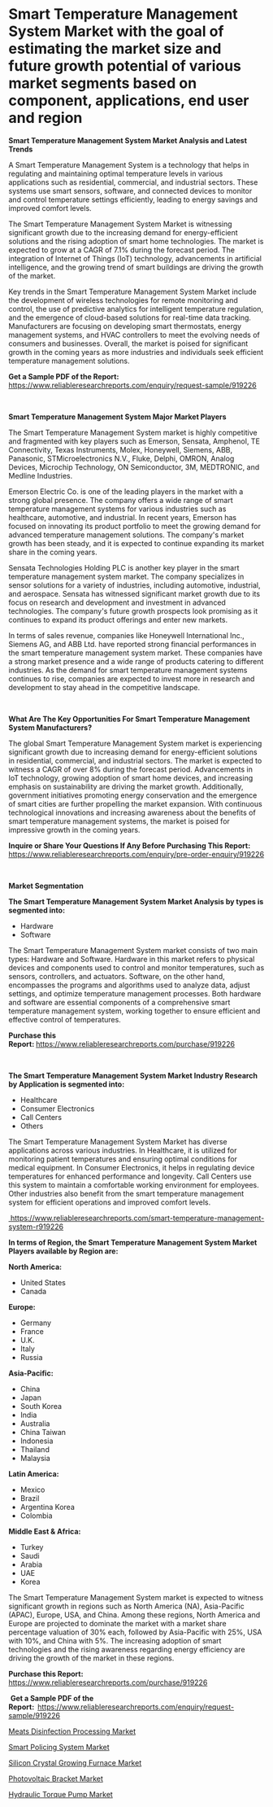 <p><h1>Smart Temperature Management System Market with the goal of estimating the market size and future growth potential of various market segments based on component, applications, end user and region</h1></p><p><strong>Smart Temperature Management System Market Analysis and Latest Trends</strong></p>
<p><p>A Smart Temperature Management System is a technology that helps in regulating and maintaining optimal temperature levels in various applications such as residential, commercial, and industrial sectors. These systems use smart sensors, software, and connected devices to monitor and control temperature settings efficiently, leading to energy savings and improved comfort levels.</p><p>The Smart Temperature Management System Market is witnessing significant growth due to the increasing demand for energy-efficient solutions and the rising adoption of smart home technologies. The market is expected to grow at a CAGR of 7.1% during the forecast period. The integration of Internet of Things (IoT) technology, advancements in artificial intelligence, and the growing trend of smart buildings are driving the growth of the market.</p><p>Key trends in the Smart Temperature Management System Market include the development of wireless technologies for remote monitoring and control, the use of predictive analytics for intelligent temperature regulation, and the emergence of cloud-based solutions for real-time data tracking. Manufacturers are focusing on developing smart thermostats, energy management systems, and HVAC controllers to meet the evolving needs of consumers and businesses. Overall, the market is poised for significant growth in the coming years as more industries and individuals seek efficient temperature management solutions.</p></p>
<p><strong>Get a Sample PDF of the Report:&nbsp;</strong> <a href="https://www.reliableresearchreports.com/enquiry/request-sample/919226">https://www.reliableresearchreports.com/enquiry/request-sample/919226</a></p>
<p>&nbsp;</p>
<p><strong>Smart Temperature Management System Major Market Players</strong></p>
<p><p>The Smart Temperature Management System market is highly competitive and fragmented with key players such as Emerson, Sensata, Amphenol, TE Connectivity, Texas Instruments, Molex, Honeywell, Siemens, ABB, Panasonic, STMicroelectronics N.V., Fluke, Delphi, OMRON, Analog Devices, Microchip Technology, ON Semiconductor, 3M, MEDTRONIC, and Medline Industries.</p><p>Emerson Electric Co. is one of the leading players in the market with a strong global presence. The company offers a wide range of smart temperature management systems for various industries such as healthcare, automotive, and industrial. In recent years, Emerson has focused on innovating its product portfolio to meet the growing demand for advanced temperature management solutions. The company's market growth has been steady, and it is expected to continue expanding its market share in the coming years.</p><p>Sensata Technologies Holding PLC is another key player in the smart temperature management system market. The company specializes in sensor solutions for a variety of industries, including automotive, industrial, and aerospace. Sensata has witnessed significant market growth due to its focus on research and development and investment in advanced technologies. The company's future growth prospects look promising as it continues to expand its product offerings and enter new markets.</p><p>In terms of sales revenue, companies like Honeywell International Inc., Siemens AG, and ABB Ltd. have reported strong financial performances in the smart temperature management system market. These companies have a strong market presence and a wide range of products catering to different industries. As the demand for smart temperature management systems continues to rise, companies are expected to invest more in research and development to stay ahead in the competitive landscape.</p></p>
<p>&nbsp;</p>
<p><strong>What Are The Key Opportunities For Smart Temperature Management System Manufacturers?</strong></p>
<p><p>The global Smart Temperature Management System market is experiencing significant growth due to increasing demand for energy-efficient solutions in residential, commercial, and industrial sectors. The market is expected to witness a CAGR of over 8% during the forecast period. Advancements in IoT technology, growing adoption of smart home devices, and increasing emphasis on sustainability are driving the market growth. Additionally, government initiatives promoting energy conservation and the emergence of smart cities are further propelling the market expansion. With continuous technological innovations and increasing awareness about the benefits of smart temperature management systems, the market is poised for impressive growth in the coming years.</p></p>
<p><strong>Inquire or Share Your Questions If Any Before Purchasing This Report:</strong> <a href="https://www.reliableresearchreports.com/enquiry/pre-order-enquiry/919226">https://www.reliableresearchreports.com/enquiry/pre-order-enquiry/919226</a></p>
<p>&nbsp;</p>
<p><strong>Market Segmentation</strong></p>
<p><strong>The Smart Temperature Management System Market Analysis by types is segmented into:</strong></p>
<p><ul><li>Hardware</li><li>Software</li></ul></p>
<p><p>The Smart Temperature Management System market consists of two main types: Hardware and Software. Hardware in this market refers to physical devices and components used to control and monitor temperatures, such as sensors, controllers, and actuators. Software, on the other hand, encompasses the programs and algorithms used to analyze data, adjust settings, and optimize temperature management processes. Both hardware and software are essential components of a comprehensive smart temperature management system, working together to ensure efficient and effective control of temperatures.</p></p>
<p><strong>Purchase this Report:&nbsp;</strong><a href="https://www.reliableresearchreports.com/purchase/919226">https://www.reliableresearchreports.com/purchase/919226</a></p>
<p>&nbsp;</p>
<p><strong>The Smart Temperature Management System Market Industry Research by Application is segmented into:</strong></p>
<p><ul><li>Healthcare</li><li>Consumer Electronics</li><li>Call Centers</li><li>Others</li></ul></p>
<p><p>The Smart Temperature Management System Market has diverse applications across various industries. In Healthcare, it is utilized for monitoring patient temperatures and ensuring optimal conditions for medical equipment. In Consumer Electronics, it helps in regulating device temperatures for enhanced performance and longevity. Call Centers use this system to maintain a comfortable working environment for employees. Other industries also benefit from the smart temperature management system for efficient operations and improved comfort levels.</p></p>
<p><a href="https://www.reliableresearchreports.com/smart-temperature-management-system-r919226">&nbsp;https://www.reliableresearchreports.com/smart-temperature-management-system-r919226</a></p>
<p><strong>In terms of Region, the Smart Temperature Management System Market Players available by Region are:</strong></p>
<p>
    <p> <strong> North America: </strong>
        <ul>
            <li>United States</li>
            <li>Canada</li>
        </ul>
        </p> 
    <p> <strong> Europe: </strong>
        <ul>
            <li>Germany</li>
            <li>France</li>
            <li>U.K.</li>
            <li>Italy</li>
            <li>Russia</li>
        </ul>
        </p> 
    <p> <strong> Asia-Pacific: </strong>
        <ul>
            <li>China</li>
            <li>Japan</li>
            <li>South Korea</li>
            <li>India</li>
            <li>Australia</li>
            <li>China Taiwan</li>
            <li>Indonesia</li>
            <li>Thailand</li>
            <li>Malaysia</li>
        </ul>
        </p> 
    <p> <strong> Latin America: </strong>
        <ul>
            <li>Mexico</li>
            <li>Brazil</li>
            <li>Argentina Korea</li>
            <li>Colombia</li>
        </ul>
        </p> 
    <p> <strong> Middle East & Africa: </strong>
        <ul>
            <li>Turkey</li>
            <li>Saudi</li>
            <li>Arabia</li>
            <li>UAE</li>
            <li>Korea</li>
        </ul>
    </p>
    </p>
<p><p>The Smart Temperature Management System market is expected to witness significant growth in regions such as North America (NA), Asia-Pacific (APAC), Europe, USA, and China. Among these regions, North America and Europe are projected to dominate the market with a market share percentage valuation of 30% each, followed by Asia-Pacific with 25%, USA with 10%, and China with 5%. The increasing adoption of smart technologies and the rising awareness regarding energy efficiency are driving the growth of the market in these regions.</p></p>
<p><strong>Purchase this Report: </strong><a href="https://www.reliableresearchreports.com/purchase/919226">https://www.reliableresearchreports.com/purchase/919226</a></p>
<p>&nbsp;<strong>Get a Sample PDF of the Report:&nbsp;&nbsp;</strong><a href="https://www.reliableresearchreports.com/enquiry/request-sample/919226">https://www.reliableresearchreports.com/enquiry/request-sample/919226</a></p>
<p><strong></strong></p>
<p><p><a href="https://github.com/globismark/Market-Research-Report-List-5/blob/main/meats-disinfection-processing-market.md">Meats Disinfection Processing Market</a></p><p><a href="https://github.com/susanjprice2023/Market-Research-Report-List-2/blob/main/smart-policing-system-market.md">Smart Policing System Market</a></p><p><a href="https://medium.com/@bernadette.hunter4468/strategic-insights-into-global-silicon-crystal-growing-furnace-market-trends-2024-2031-covered-b27e4bbe29a3">Silicon Crystal Growing Furnace Market</a></p><p><a href="https://medium.com/@amelia.martin5698/global-photovoltaic-bracket-market-size-is-expected-to-reach-at-a-cagr-of-11-7-d4de3ffd1f63">Photovoltaic Bracket Market</a></p><p><a href="https://medium.com/@stephen.russell7684/hydraulic-torque-pump-market-forecast-global-market-trends-and-analysis-from-2024-to-2031-covered-2e28822c7941">Hydraulic Torque Pump Market</a></p></p>